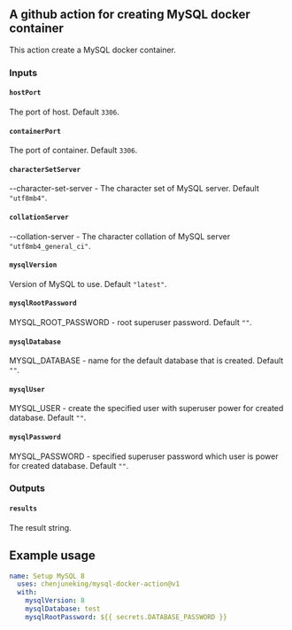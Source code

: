 ## A github action for creating MySQL docker container

This action create a MySQL docker container.

### Inputs

#### `hostPort`

The port of host. Default `3306`.

#### `containerPort`

The port of container. Default `3306`.

#### `characterSetServer`

--character-set-server - The character set of MySQL server. Default `"utf8mb4"`.

#### `collationServer`

--collation-server - The character collation of MySQL server `"utf8mb4_general_ci"`.

#### `mysqlVersion`

Version of MySQL to use. Default `"latest"`.

#### `mysqlRootPassword`

MYSQL_ROOT_PASSWORD - root superuser password. Default `""`.

#### `mysqlDatabase`

MYSQL_DATABASE - name for the default database that is created. Default `""`.

#### `mysqlUser`

MYSQL_USER - create the specified user with superuser power for created database. Default `""`.

#### `mysqlPassword`

MYSQL_PASSWORD - specified superuser password which user is power for created database. Default `""`.

### Outputs

#### `results`

The result string.

## Example usage

```yml
name: Setup MySQL 8
  uses: chenjuneking/mysql-docker-action@v1
  with:
    mysqlVersion: 8
    mysqlDatabase: test
    mysqlRootPassword: ${{ secrets.DATABASE_PASSWORD }}
```
